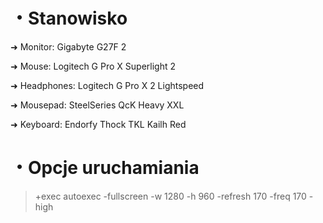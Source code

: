 # ・Stanowisko
➜ Monitor: Gigabyte G27F 2

➜ Mouse: Logitech G Pro X Superlight 2

➜ Headphones: Logitech G Pro X 2 Lightspeed

➜ Mousepad: SteelSeries QcK Heavy XXL

➜ Keyboard: Endorfy Thock TKL Kailh Red

# ・Opcje uruchamiania
> +exec autoexec -fullscreen -w 1280 -h 960 -refresh 170 -freq 170 -high
